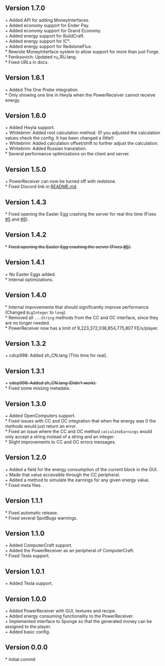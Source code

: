 Version 1.7.0
-------------

\+ Added API for adding MoneyInterfaces.  
\+ Added economy support for Ender Pay.  
\+ Added economy support for Grand Economy.  
\+ Added energy support for BuildCraft.  
\+ Added energy support for IC².  
\+ Added energy support for RedstoneFlux.  
\* Rewrote MoneyInterface system to allow support for more than just Forge.  
\* Feniksovich: Updated ru_RU.lang.  
\* Fixed URLs in docs.  


Version 1.6.1
-------------

\+ Added The One Probe integration.  
\* Only showing one line in Hwyla when the PowerReceiver cannot receive energy.  


Version 1.6.0
-------------

\+ Added Hwyla support.  
\+ Whitebrim: Added root calculation method. (If you adjusted the calculation values check the config. It has been changed a little!)  
\+ Whitebrim: Added calculation offset/shift to further adjust the calculation.  
\+ Whitebrim: Added Russian translation.  
\* Several performance optimizations on the client and server.  


Version 1.5.0
-------------

\+ PowerReceiver can now be turned off with redstone.  
\* Fixed Discord link in [README.md](README.md).  


Version 1.4.3
-------------

\* Fixed opening the Easter Egg crashing the server for real this time (Fixes [#5](https://github.com/AuraDevelopmentTeam/PowerMoney/issues/5) and
  [#6](https://github.com/AuraDevelopmentTeam/PowerMoney/issues/6)).  


Version 1.4.2
-------------

\* ~~Fixed opening the Easter Egg crashing the server (Fixes [#5](https://github.com/AuraDevelopmentTeam/PowerMoney/issues/5)).~~  


Version 1.4.1
-------------

\+ No Easter Eggs added.  
\* Internal optimizations.  


Version 1.4.0
-------------

\* Internal improvements that should significantly improve performance (Changed `BigInteger` to `long`).  
\* Removed all `...String` methods from the CC and OC interface, since they are no longer needed.  
\* PowerReceiver now has a limit of 9,223,372,036,854,775,807 FE/s/player.  


Version 1.3.2
-------------

\+ cdcp998: Added zh_CN.lang (This time for real).  


Version 1.3.1
-------------

\+ ~~cdcp998: Added zh_CN.lang (Didn't work).~~  
\* Fixed some missing metadata.  


Version 1.3.0
-------------

\+ Added OpenComputers support.  
\* Fixed issues with CC and OC integration that when the energy was 0 the methods would just return an error.  
\* Fixed an issue where the CC and OC method `calculateEarnings` would only accept a string instead of a string and an integer.  
\* Slight improvements to CC and OC errors messages.  


Version 1.2.0
-------------

\+ Added a field for the energy consumption of the current block in the GUI.  
\+ Made that value accessible through the CC peripheral.  
\+ Added a method to simulate the earnings for any given energy value.  
\* Fixed meta files.   


Version 1.1.1
-------------

\* Fixed automatic release.  
\* Fixed several SpotBugs warnings.   


Version 1.1.0
-------------

\+ Added ComputerCraft support.  
\+ Added the PowerReceiver as an peripheral of ComputerCraft.  
\* Fixed Tesla support.  


Version 1.0.1
-------------

\+ Added Tesla support.  


Version 1.0.0
-------------

\+ Added PowerReceiver with GUI, textures and recipe.  
\+ Added energy consuming functionality to the PowerReceiver.  
\+ Implemented interface to Sponge so that the generated money can be assigned to the player.  
\+ Added basic config.  


Version 0.0.0
-------------

\* Initial commit  
